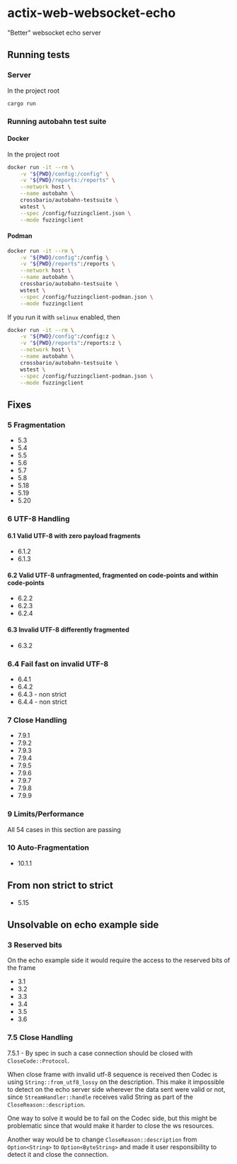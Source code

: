 # actix-web-websocket-echo

"Better" websocket echo server

## Running tests

### Server

In the project root

```sh
cargo run
```

### Running autobahn test suite

#### Docker

In the project root

```sh
docker run -it --rm \
    -v "${PWD}/config:/config" \
    -v "${PWD}/reports:/reports" \
    --network host \
    --name autobahn \
    crossbario/autobahn-testsuite \
    wstest \
    --spec /config/fuzzingclient.json \
    --mode fuzzingclient
```

#### Podman

```sh
docker run -it --rm \
    -v "${PWD}/config":/config \
    -v "${PWD}/reports":/reports \
    --network host \
    --name autobahn \
    crossbario/autobahn-testsuite \
    wstest \
    --spec /config/fuzzingclient-podman.json \
    --mode fuzzingclient
```

If you run it with `selinux` enabled, then

```sh
docker run -it --rm \
    -v "${PWD}/config":/config:z \
    -v "${PWD}/reports":/reports:z \
    --network host \
    --name autobahn \
    crossbario/autobahn-testsuite \
    wstest \
    --spec /config/fuzzingclient-podman.json \
    --mode fuzzingclient
```

## Fixes

### 5 Fragmentation

- 5.3
- 5.4
- 5.5
- 5.6
- 5.7
- 5.8
- 5.18
- 5.19
- 5.20

### 6 UTF-8 Handling

#### 6.1 Valid UTF-8 with zero payload fragments

- 6.1.2
- 6.1.3

#### 6.2 Valid UTF-8 unfragmented, fragmented on code-points and within code-points

- 6.2.2
- 6.2.3
- 6.2.4

#### 6.3 Invalid UTF-8 differently fragmented

- 6.3.2

### 6.4 Fail fast on invalid UTF-8

- 6.4.1
- 6.4.2
- 6.4.3 - non strict
- 6.4.4 - non strict

### 7 Close Handling

- 7.9.1
- 7.9.2
- 7.9.3
- 7.9.4
- 7.9.5
- 7.9.6
- 7.9.7
- 7.9.8
- 7.9.9

### 9 Limits/Performance

All 54 cases in this section are passing

### 10 Auto-Fragmentation

- 10.1.1

## From non strict to strict

- 5.15

## Unsolvable on echo example side

### 3 Reserved bits

On the echo example side it would require the access to the reserved bits of the frame

- 3.1
- 3.2
- 3.3
- 3.4
- 3.5
- 3.6

### 7.5 Close Handling

7.5.1 - By spec in such a case connection should be closed with `CloseCode::Protocol`.

When close frame with invalid utf-8 sequence is received then Codec is using `String::from_utf8_lossy` on the description. This make it impossible to detect on the echo server side wherever the data sent were valid or not, since `StreamHandler::handle` receives valid String as part of the `CloseReason::description`.

One way to solve it would be to fail on the Codec side, but this might be problematic since that would make it harder to close the ws resources.

Another way would be to change `CloseReason::description` from `Option<String>` to `Option<ByteString>` and made it user responsibility to detect it and close the connection.
